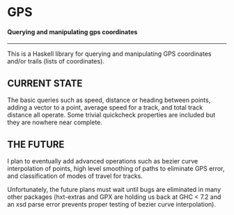 GPS
=================
#### Querying and manipulating gps coordinates
* * *

This is a Haskell library for querying and manipulating GPS
coordinates and/or trails (lists of coordinates).

CURRENT STATE
------------- 

The basic queries such as speed, distance or heading between points,
adding a vector to a point, average speed for a track, and total track
distance all operate.  Some trivial quickcheck properties are included
but they are nowhere near complete.

THE FUTURE
----------

I plan to eventually add advanced operations such as bezier curve
interpolation of points, high level smoothing of paths to eliminate
GPS error, and classification of modes of travel for tracks.

Unfortunately, the future plans must wait until bugs are eliminated in
many other packages (hxt-extras and GPX are holding us back at GHC <
7.2 and an xsd parse error prevents proper testing of bezier curve
interpolation).
